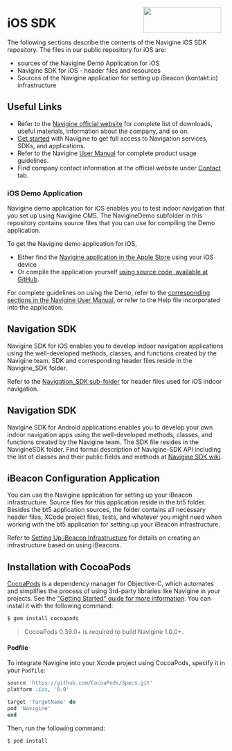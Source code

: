 <a href="http://navigine.com"><img src="https://navigine.com/wp-content/themes/flat-theme/assets/images/img/w_menuLogo.svg" align="right" height="60" width="180" hspace="10" vspace="5"></a> 

# iOS SDK 

The following sections describe the contents of the Navigine iOS SDK repository. The files in our public repository for iOS are:

- sources of the Navigine Demo Application for iOS
- Navigine SDK for iOS - header files and resources
- Sources of the Navigine application for setting up iBeacon (kontakt.io) infrastructure

## Useful Links

- Refer to the [Navigine official website](https://navigine.com/) for complete list of downloads, useful materials, information about the company, and so on.
- [Get started](http://client.navigine.com/login) with Navigine to get full access to Navigation services, SDKs, and applications.
- Refer to the Navigine [User Manual](http://docs.navigine.com/) for complete product usage guidelines.
- Find company contact information at the official website under <a href="https://navigine.com/contacts/">Contact</a> tab.

### iOS Demo Application

Navigine demo application for iOS enables you to test indoor navigation that you set up using Navigine CMS.
The NavigineDemo subfolder in this repository contains source files that you can use for compiling the Demo application.

To get the Navigine demo application for iOS, 

- Either find the [Navigine application in the Apple Store](https://itunes.apple.com/ru/app/navigine/id972099798) using your iOS device
- Or compile the application yourself [using source code, available at GitHub](https://github.com/Navigine/navigine_ios_framework).

For complete guidelines on using the Demo, refer to the [corresponding sections in the Navigine User Manual](http://docs.navigine.com/ud_ios_demo.html), or refer to the Help file incorporated into the application.

## Navigation SDK

Navigine SDK for iOS enables you to develop indoor navigation applications using the well-developed methods, classes, and functions created by the Navigine team.
SDK and corresponding header files reside in the Navigine_SDK folder.

Refer to the [Navigation_SDK sub-folder](https://github.com/Navigine/navigine_ios_framework/tree/master/Navigine%20Framework) for header files used for iOS indoor navigation.


## Navigation SDK

Navigine SDK for Android applications enables you to develop your own indoor navigation apps using the well-developed methods, classes, and functions created by the Navigine team.
The SDK file resides in the NavigineSDK folder.
Find formal description of Navigine-SDK API including the list of classes and their public fields and methods at [Navigine SDK wiki](https://github.com/Navigine/navigine_ios_framework/wiki).

## iBeacon Configuration Application

You can use the Navigine application for setting up your iBeacon infrastructure. Source files for this application reside in the bt5 folder.
Besides the bt5 application sources, the folder contains all necessary header files, XCode project files, tests, and whatever you might need when working with the bt5 application for setting up your iBeacon infrastructure.

Refer to [Setting Up iBeacon Infrastructure](http://docs.navigine.com/is_ibeacon_configuration.html) for details on creating an infrastructure based on using iBeacons.


## Installation with CocoaPods

[CocoaPods](http://cocoapods.org) is a dependency manager for Objective-C, which automates and simplifies the process of using 3rd-party libraries like Navigine in your projects. See the ["Getting Started" guide for more information](https://github.com/Navigine/navigine_ios_framework/wiki/Getting-Started). You can install it with the following command:

```bash
$ gem install cocoapods
```

> CocoaPods 0.39.0+ is required to build Navigine 1.0.0+.

#### Podfile

To integrate Navigine into your Xcode project using CocoaPods, specify it in your `Podfile`:

```ruby
source 'https://github.com/CocoaPods/Specs.git'
platform :ios, '8.0'

target 'TargetName' do
pod 'Navigine'
end
```

Then, run the following command:

```bash
$ pod install
```
